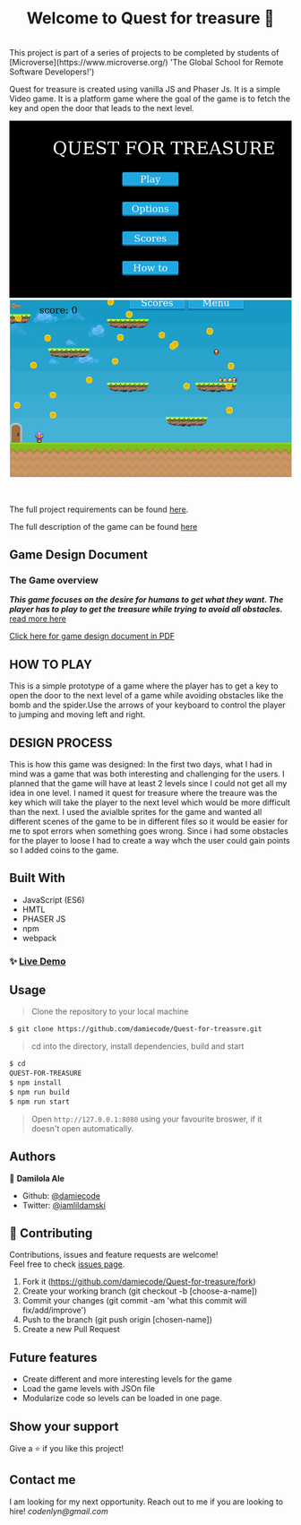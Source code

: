 <h1 align="center">Welcome to Quest for treasure 👋</h1>
<br>
This project is part of a series of projects to be completed by students of [Microverse](https://www.microverse.org/) 'The Global School for Remote Software Developers!')

Quest for treasure is created using vanilla JS and Phaser Js. It is a simple Video game. It is a platform game where the goal of the game is to fetch the key and open the door that leads to the next level.
<br>
<p>
  <img alt="scene" src="img1.png" />
  <br>
  <a href="https://quest-for-treasure.netlify.com/" target="_blank">
    <img alt="Website" src="img2.png" />
  </a>
</p>

<br>

The full project requirements can be found [here](https://www.notion.so/RPG-game-f94a617841e240a293c0b6928beebe89).

The full description of the game can be found [here](https://github.com/damiecode/Quest-for-treasure/wiki)

## Game Design Document

### The Game overview

**_This game focuses on the desire for humans to get what they want. The player has to play to get the treasure while trying to avoid all obstacles._** [read more here](Quest-for-treasure.md)

[Click here for game design document in PDF](./docs/QUEST%20FOR%20TREASURE.pdf)

## HOW TO PLAY

This is a simple prototype of a game where the player has to get a key to open the door to the next level of a game while avoiding obstacles like the bomb and the spider.Use the arrows of your keyboard to control the player to jumping and moving left and right.

## DESIGN PROCESS

This is how this game was designed: In the first two days, what I had in mind was a game that was both interesting and challenging for the users. I planned that the game will have at least 2 levels since I could not get all my idea in one level. I named it quest for treasure where the treaure was the key which will take the player to the next level which would be more difficult than the next. I used the avialble sprites for the game and wanted all different scenes of the game to be in different files so it would be easier for me to spot errors when something goes wrong. Since i had some obstacles for the player to loose I had to create a way whch the user could gain points so I added coins to the game.

## Built With

- JavaScript (ES6)
- HMTL
- PHASER JS
- npm
- webpack

### ✨ [Live Demo](https://quest-for-treasure.netlify.com/)

## Usage

> Clone the repository to your local machine

```sh
$ git clone https://github.com/damiecode/Quest-for-treasure.git
```

> cd into the directory, install dependencies, build and start

```sh
$ cd 
QUEST-FOR-TREASURE
$ npm install
$ npm run build
$ npm run start
```

> Open `http://127.0.0.1:8080` using your favourite broswer, if it doesn't open automatically.

## Authors

👤 **Damilola Ale**

- Github: [@damiecode](https://github.com/damiecode)
- Twitter: [@iamlildamski](https://twitter.com/iamlildamski)

## 🤝 Contributing

Contributions, issues and feature requests are welcome!<br />Feel free to check [issues page](https://github.com/damiecode/Quest-for-treasure/issues).

1. Fork it (https://github.com/damiecode/Quest-for-treasure/fork)
2. Create your working branch (git checkout -b [choose-a-name])
3. Commit your changes (git commit -am 'what this commit will fix/add/improve')
4. Push to the branch (git push origin [chosen-name])
5. Create a new Pull Request

## Future features
- Create different and more interesting levels for the game
- Load the game levels with JSOn file
- Modularize code so levels can be loaded in one page.

## Show your support

Give a ⭐️ if you like this project!

## Contact me

I am looking for my next opportunity. Reach out to me if you are looking to hire!
_codenlyn@gmail.com_
